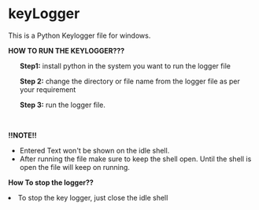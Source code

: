 # keyLogger
This is a Python Keylogger file for windows.

**HOW TO RUN THE KEYLOGGER???**
<ul>

**Step1:** install python in the system you want to run the logger file

**Step 2:** change the directory or file name from the logger file as per your requirement

**Step 3:** run the logger file.
</ul>
<br>

**!!NOTE!!**
<ul>
<li>Entered Text won't be shown on the idle shell.

<li>After running the file make sure to keep the shell open. Until the shell is open the file will keep on running.
</ul>

**How To stop the logger??**

<li>To stop the key logger, just close the idle shell
